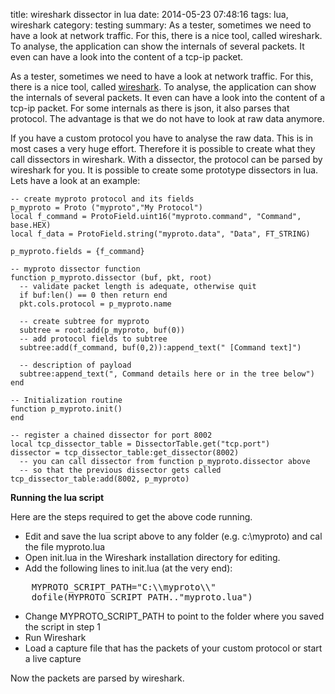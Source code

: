title: wireshark dissector in lua
date: 2014-05-23 07:48:16
tags: lua, wireshark
category: testing
summary: As a tester, sometimes we need to have a look at network traffic. For this, there is a nice tool, called wireshark. To analyse, the application can show the internals of several packets. It even can have a look into the content of a tcp-ip packet. 


As a tester, sometimes we need to have a look at network traffic. For this, there is a nice tool, called [wireshark](http://www.wireshark.org). To analyse, the application can show the internals of several packets. It even can have a look into the content of a tcp-ip packet. For some internals as there is json, it also parses that protocol. The advantage is that we do not have to look at raw data anymore.

If you have a custom protocol you have to analyse the raw data. This is in most cases a very huge effort. Therefore it is possible to create what they call dissectors in wireshark. With a dissector, the protocol can be parsed by wireshark for you. It is possible to create some prototype dissectors in lua. Lets have a look at an example:


    -- create myproto protocol and its fields
    p_myproto = Proto ("myproto","My Protocol")
    local f_command = ProtoField.uint16("myproto.command", "Command", base.HEX)
    local f_data = ProtoField.string("myproto.data", "Data", FT_STRING)
     
    p_myproto.fields = {f_command}
     
    -- myproto dissector function
    function p_myproto.dissector (buf, pkt, root)
      -- validate packet length is adequate, otherwise quit
      if buf:len() == 0 then return end
      pkt.cols.protocol = p_myproto.name
     
      -- create subtree for myproto
      subtree = root:add(p_myproto, buf(0))
      -- add protocol fields to subtree
      subtree:add(f_command, buf(0,2)):append_text(" [Command text]")
     
      -- description of payload
      subtree:append_text(", Command details here or in the tree below")
    end
     
    -- Initialization routine
    function p_myproto.init()
    end
     
    -- register a chained dissector for port 8002
    local tcp_dissector_table = DissectorTable.get("tcp.port")
    dissector = tcp_dissector_table:get_dissector(8002)
      -- you can call dissector from function p_myproto.dissector above
      -- so that the previous dissector gets called
    tcp_dissector_table:add(8002, p_myproto)


**Running the lua script**

Here are the steps required to get the above code running. 

- Edit and save the lua script above to any folder (e.g. c:\myproto) and cal the file myproto.lua
- Open init.lua in the Wireshark installation directory for editing. 
- Add the following lines to init.lua (at the very end):
<pre>
    MYPROTO_SCRIPT_PATH="C:\\myproto\\"
    dofile(MYPROTO_SCRIPT_PATH.."myproto.lua")
</pre>
- Change MYPROTO_SCRIPT_PATH to point to the folder where you saved the script in step 1
- Run Wireshark
- Load a capture file that has the packets of your custom protocol or start a live capture

Now the packets are parsed by wireshark.

